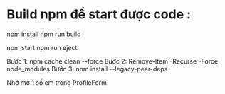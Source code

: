 # Build npm để start được code :

npm install
npm run build

npm start
npm run eject

Bước 1: npm cache clean --force
Bước 2: Remove-Item -Recurse -Force node_modules
Bước 3: npm install --legacy-peer-deps


Nhớ mở 1 số cm trong ProfileForm